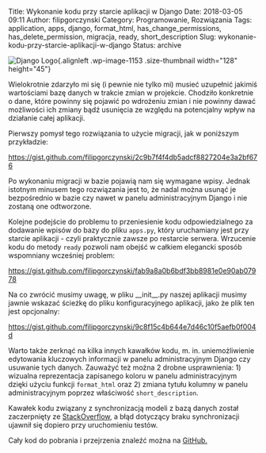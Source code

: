 Title: Wykonanie kodu przy starcie aplikacji w Django
Date: 2018-03-05 09:11
Author: filipgorczynski
Category: Programowanie, Rozwiązania
Tags: application, apps, django, format_html, has_change_permissions, has_delete_permission, migracja, ready, short_description
Slug: wykonanie-kodu-przy-starcie-aplikacji-w-django
Status: archive

![Django Logo](https://filipgorczynski.files.wordpress.com/2015/10/django-logo-positive.png?w=128){.alignleft .wp-image-1153 .size-thumbnail width="128" height="45"}

Wielokrotnie zdarzyło mi się (i pewnie nie tylko mi) musieć uzupełnić jakimiś wartościami bazę danych w trakcie zmian w projekcie. Chodziło konkretnie o dane, które powinny się pojawić po wdrożeniu zmian i nie powinny dawać możliwości ich zmiany bądź usunięcia ze względu na potencjalny wpływ na działanie całej aplikacji.

Pierwszy pomysł tego rozwiązania to użycie migracji, jak w poniższym przykładzie:

https://gist.github.com/filipgorczynski/2c9b7f4f4db5adcf8827204e3a2bf676

Po wykonaniu migracji w bazie pojawią nam się wymagane wpisy. Jednak istotnym minusem tego rozwiązania jest to, że nadal można usunąć je bezpośrednio w bazie czy nawet w panelu administracyjnym Django i nie zostaną one odtworzone.

Kolejne podejście do problemu to przeniesienie kodu odpowiedzialnego za dodawanie wpisów do bazy do pliku `apps.py`, który uruchamiany jest przy starcie aplikacji - czyli praktycznie zawsze po restarcie serwera. Wrzucenie kodu do metody `ready` pozwoli nam obejść w całkiem elegancki sposób wspomniany wcześniej problem:

https://gist.github.com/filipgorczynski/fab9a8a0b6bdf3bb8981e0e90ab07978

Na co zwrócić musimy uwagę, w pliku \_\_init\_\_.py naszej aplikacji musimy jawnie wskazać ścieżkę do pliku konfiguracyjnego aplikacji, jako że plik ten jest opcjonalny:

https://gist.github.com/filipgorczynski/9c8f15c4b644e7d46c10f5aefb0f004d

Warto także zerknąć na kilka innych kawałków kodu, m. in. uniemożliwienie edytowania kluczowych informacji w panelu administracyjnym Django czy usuwanie tych danych. Zauważyć też można 2 drobne usprawnienia: 1) wizualna reprezentacja zapisanego koloru w panelu administracyjnym dzięki użyciu funkcji `format_html` oraz 2) zmiana tytułu kolumny w panelu administracyjnym poprzez właściwość `short_description`.

Kawałek kodu związany z synchronizacją modeli z bazą danych został zaczerpnięty ze [StackOverflow](https://stackoverflow.com/a/31847406/273283), a błąd dotyczący braku synchronizacji ujawnił się dopiero przy uruchomieniu testów.

Cały kod do pobrania i przejrzenia znaleźć można na [GitHub.](https://github.com/filipgorczynski/django-model-pre-data)
